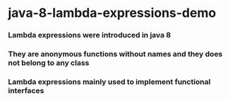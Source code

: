 # java-8-lambda-expressions-demo

### Lambda expressions were introduced in java 8
### They are anonymous functions without names and they does not belong to any class 
### Lambda expressions mainly used to implement functional interfaces
